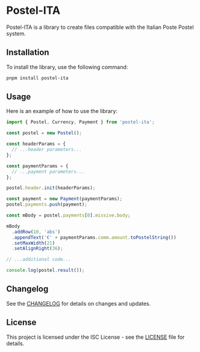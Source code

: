 # Postel-ITA

Postel-ITA is a library to create files compatible with the Italian Poste Postel system.

## Installation

To install the library, use the following command:

```sh
pnpm install postel-ita
```

## Usage

Here is an example of how to use the library:

```typescript
import { Postel, Currency, Payment } from 'postel-ita';

const postel = new Postel();

const headerParams = {
  // ...header parameters...
};

const paymentParams = {
  // ...payment parameters...
};

postel.header.init(headerParams);

const payment = new Payment(paymentParams);
postel.payments.push(payment);

const mBody = postel.payments[0].missive.body;

mBody
  .addRow(10, 'abs')
  .appendText('€' + paymentParams.comm.amount.toPostelString())
  .setMaxWidth(21)
  .setAlignRight(36);

// ...additional code...

console.log(postel.result());
```

## Changelog

See the [CHANGELOG](./CHANGELOG.md) for details on changes and updates.

## License

This project is licensed under the ISC License - see the [LICENSE](./LICENSE) file for details.
